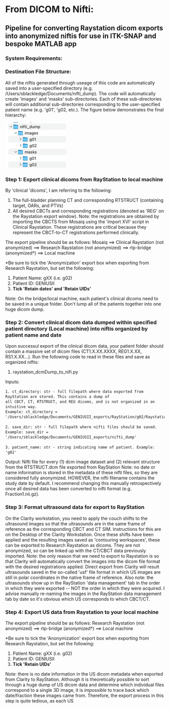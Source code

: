 # From DICOM to Nifti:
## Pipeline for converting Raystation dicom exports into anonymized niftis for use in ITK-SNAP and bespoke MATLAB app

### System Requirements:

### Destination File Structure:
All of the niftis generated through useage of this code are automatically saved into a user-specified directory (e.g. /Users/sblackledge/Documents/nifti_dump). The code will automatically create 'images' and 'masks' sub-directories. Each of these sub-directories will contain additional sub-directories corresponding to the user-specified patient name (e.g. 'g01', 'g02, etc.). The figure below demonstrates the final hierarchy:

![This is an image](https://github.com/sarahannblackledge/GENIUSII/blob/master/directory_hierarchy.png)

### Step 1: Export clinical dicoms from RayStation to local machine
By 'clinical 'dicoms', I am referring to the following:
  1. The full-bladder planning CT and corresponding RTSTRUCT (containing target, OARs, and PTVs)
  2. All desired CBCTs and corresponding registrations (denoted as 'REG' on the Raystation export window). Note: the registrations are obtained by  importing the CBCTS from Mosaiq using the 'import XVI' script in Clinical Raystation. These registrations are critical because they represent the CBCT-to-CT registrations performed clinically.

The export pipeline should be as follows:
Mosaiq ==> Clinical Raystation (not anonymized) ==> Research Raystation (not anonymized) ==> rtp-bridge (anonymized*) ==> Local machine

*Be sure to tick the 'Anonymization' export box when exporting from Research Raystation, but set the following:
  1. Patient Name: gXX (i.e. g02)
  2. Patient ID: GENIUSII
  3. **Tick 'Retain dates' and 'Retain UIDs'**

Note: On the bridge/local machine, each patient's clinical dicoms need to be saved in a unique folder. Don't lump all of the patients together into one huge dicom dump.

### Step 2: Convert clinical dicom data dumped within specified patient directory (Local machine) into niftis organized by patient name and date
Upon successul export of the clinical dicom data, your patient folder should contain a massive set of dicom files (CT1.X.XX.XXXX, REG1.X.XX, RS1.X.XX...). Run the following code to read in these files and save as organized niftis:

1. raystation_dcmDump_to_nifi.py

  Inputs:
  
    1. ct_directory: str - full filepath where data exported from RayStation are stored. This contains a dump of 
    all CBCT, CT, RTSTRUCT, and REG dicoms, and is not organized in an intuitive way.
    Example: ct_directory =  '/Users/sblackledge/Documents/GENIUSII_exports/RayStation/g02/Raystation_CTdump'
    
    2. save_dir: str - full filepath where nifti files should be saved. 
    Example: save_dir = '/Users/sblackledge/Documents/GENIUSII_exports/nifti_dump'
    
    3. patient_name: str - string indicating name of patient. Example: 'g02'

Output:
    Nifti file for every (1) dcm image dataset and (2) relevant structure from the RTSTRUCT.dcm file exported from RayStation
    Note: no date or name information is stored in the metadata of these nifti files, so they are considered fully anonymized.
    HOWEVER, the nifti filename contains the study date by default. I recommend changing this manually retrospectively once
    all desired data has been converted to nifti format (e.g. Fraction1.nii.gz).

### Step 3: Format ultrasound data for export to RayStation
On the Clarity workstation, you need to apply the couch shifts to the ultrasound images so that the ultrasounds are in the same frame of reference as the corresponding CBCT and CT SIM. Instructions for this are on the Desktop of the Clarity Workstation. Once these shifts have been applied and the resulting images saved as 'contouring workspaces', these can be exported to Research Raystation as dicoms. They are not anonymized, so can be linked up with the CT/CBCT data previously imported. Note: the only reason that we need to export to Raystation is so that Clarity will automatically convert the images into the dicom file format with the desired registrations applied. Direct export from Clarity will result ultrasounds saved in the so-called 'usf' file format in which US images are still in polar coordinates in the native frame of reference. Also note: the ultrasounds show up in the RayStation 'data management' tab in the order in which they were exported -- NOT the order in which they were acquired. I advise manually re-naming the images in the RayStation data management tab by date so it's obvious which US corresponds to which CBCT/CT.

### Step 4: Export US data from Raystation to your local machine

The export pipeline should be as follows:
Research Raystation (not anonymized) ==> rtp-bridge (anonymized*) ==> Local machine

*Be sure to tick the 'Anonymization' export box when exporting from Research Raystation, but set the following:
  1. Patient Name: gXX (i.e. g02)
  2. Patient ID: GENIUSII
  3. **Tick 'Retain UIDs'**

Note: there is no date information in the US dicom metadata when exported from Clarity to RayStation. Although it is theoretically possible to sort through a huge dump of US dicom data and determine which individual files correspond to a single 3D image, it is *impossible* to trace back which date/fraction these images came from. Therefore, the export process in this step is quite tedious, as each US 

